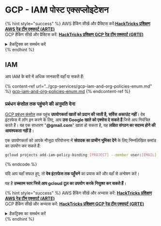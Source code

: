 # GCP - IAM पोस्ट एक्सप्लोइटेशन

{% hint style="success" %}
AWS हैकिंग सीखें और प्रैक्टिस करें:<img src="/.gitbook/assets/image.png" alt="" data-size="line">[**HackTricks प्रशिक्षण AWS रेड टीम एक्सपर्ट (ARTE)**](https://training.hacktricks.xyz/courses/arte)<img src="/.gitbook/assets/image.png" alt="" data-size="line">\
GCP हैकिंग सीखें और प्रैक्टिस करें: <img src="/.gitbook/assets/image (2).png" alt="" data-size="line">[**HackTricks प्रशिक्षण GCP रेड टीम एक्सपर्ट (GRTE)**<img src="/.gitbook/assets/image (2).png" alt="" data-size="line">](https://training.hacktricks.xyz/courses/grte)

<details>

<summary>हैकट्रिक्स का समर्थन करें</summary>

* [**सदस्यता योजनाएँ**](https://github.com/sponsors/carlospolop) की जाँच करें!
* **शामिल हों** 💬 [**डिस्कॉर्ड समूह**](https://discord.gg/hRep4RUj7f) या [**टेलीग्राम समूह**](https://t.me/peass) या हमें **ट्विटर** 🐦 पर **फॉलो** करें [**@hacktricks\_live**](https://twitter.com/hacktricks\_live)**.**
* **हैकिंग ट्रिक्स साझा करें, PRs सबमिट करके** [**HackTricks**](https://github.com/carlospolop/hacktricks) और [**HackTricks Cloud**](https://github.com/carlospolop/hacktricks-cloud) github रेपो में।

</details>
{% endhint %}

## IAM <a href="#service-account-impersonation" id="service-account-impersonation"></a>

आप IAM के बारे में अधिक जानकारी यहाँ पा सकते हैं:

{% content-ref url="../gcp-services/gcp-iam-and-org-policies-enum.md" %}
[gcp-iam-and-org-policies-enum.md](../gcp-services/gcp-iam-and-org-policies-enum.md)
{% endcontent-ref %}

### प्रबंधन कंसोल तक पहुंचने की अनुमति देना <a href="#granting-access-to-management-console" id="granting-access-to-management-console"></a>

[GCP प्रबंधन कंसोल](https://console.cloud.google.com) तक पहुंच **उपयोगकर्ता खातों को प्रदान की जाती है, सर्विस अकाउंट नहीं**। वेब इंटरफेस में लॉग इन करने के लिए, आप **उस Google खाते को एक्सेस दे सकते हैं** जिसे आप नियंत्रित करते हैं। यह एक साधारण "**@gmail.com**" खाता हो सकता है, यह **लक्षित संगठन का सदस्य होने की आवश्यकता नहीं है**।

एक उपयोगकर्ता को आपके मौजूदा परियोजना में **संपादक का प्राचीन भूमिका देने** के लिए निम्नलिखित कमांड का उपयोग कर सकते हैं:
```bash
gcloud projects add-iam-policy-binding [PROJECT] --member user:[EMAIL] --role roles/editor
```
{% endcode %}

यदि आप यहाँ सफल हुए, तो **वेब इंटरफेस तक पहुँचने** का प्रयास करें और वहाँ से अन्वेषण करें।

यह है **उच्चतम स्तर जिसे आप gcloud टूल का उपयोग करके नियुक्त कर सकते हैं**।

{% hint style="success" %}
AWS हैकिंग सीखें और अभ्यास करें: <img src="/.gitbook/assets/image.png" alt="" data-size="line">[**HackTricks प्रशिक्षण AWS रेड टीम एक्सपर्ट (ARTE)**](https://training.hacktricks.xyz/courses/arte)<img src="/.gitbook/assets/image.png" alt="" data-size="line">\
GCP हैकिंग सीखें और अभ्यास करें: <img src="/.gitbook/assets/image (2).png" alt="" data-size="line">[**HackTricks प्रशिक्षण GCP रेड टीम एक्सपर्ट (GRTE)**<img src="/.gitbook/assets/image (2).png" alt="" data-size="line">](https://training.hacktricks.xyz/courses/grte)

<details>

<summary>हैकट्रिक्स का समर्थन करें</summary>

* [**सदस्यता योजनाएँ**](https://github.com/sponsors/carlospolop) की जाँच करें!
* **शामिल हों** 💬 [**डिस्कॉर्ड समूह**](https://discord.gg/hRep4RUj7f) या [**टेलीग्राम समूह**](https://t.me/peass) और **हमें** **ट्विटर** 🐦 [**@hacktricks\_live**](https://twitter.com/hacktricks\_live)** पर फॉलो** करें।
* **हैकिंग ट्रिक्स साझा करें, हैकट्रिक्स** [**HackTricks**](https://github.com/carlospolop/hacktricks) और [**HackTricks Cloud**](https://github.com/carlospolop/hacktricks-cloud) github रेपो में PR जमा करके।

</details>
{% endhint %}
